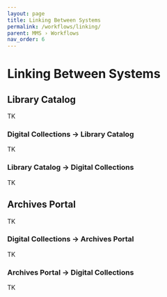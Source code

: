 ```yaml
---
layout: page
title: Linking Between Systems
permalink: /workflows/linking/
parent: MMS › Workflows
nav_order: 6
---
```


# Linking Between Systems

## Library Catalog
TK

### Digital Collections → Library Catalog
TK

### Library Catalog → Digital Collections
TK

## Archives Portal
TK

### Digital Collections → Archives Portal
TK

### Archives Portal → Digital Collections
TK
